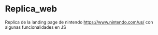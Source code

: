 # Replica_web

Replica de la landing page de nintendo https://www.nintendo.com/us/ con algunas funcionalidades en JS 

